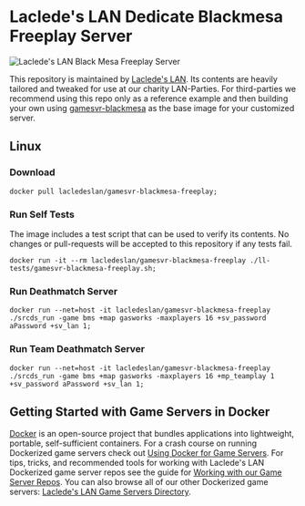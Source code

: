 # Laclede's LAN Dedicate Blackmesa Freeplay Server

![Laclede's LAN Black Mesa Freeplay Server](https://raw.githubusercontent.com/LacledesLAN/gamesvr-blackmesa-freeplay/master/.misc/thumb-blackmesa-freeplay.png "Laclede's LAN Black Mesa Freeplay Server")

This repository is maintained by [Laclede's LAN](https://lacledeslan.com). Its contents are heavily tailored and tweaked
for use at our charity LAN-Parties. For third-parties we recommend using this repo only as a reference example and then
building your own using [gamesvr-blackmesa](https://github.com/LacledesLAN/gamesvr-blackmesa) as the base image for your
customized server.

## Linux

### Download

```shell
docker pull lacledeslan/gamesvr-blackmesa-freeplay;
```

### Run Self Tests

The image includes a test script that can be used to verify its contents. No changes or pull-requests will be accepted
to this repository if any tests fail.

```shell
docker run -it --rm lacledeslan/gamesvr-blackmesa-freeplay ./ll-tests/gamesvr-blackmesa-freeplay.sh;
```

### Run Deathmatch Server

```shell
docker run --net=host -it lacledeslan/gamesvr-blackmesa-freeplay ./srcds_run -game bms +map gasworks -maxplayers 16 +sv_password aPassword +sv_lan 1;
```

### Run Team Deathmatch Server

```shell
docker run --net=host -it lacledeslan/gamesvr-blackmesa-freeplay ./srcds_run -game bms +map gasworks -maxplayers 16 +mp_teamplay 1 +sv_password aPassword +sv_lan 1;
```

## Getting Started with Game Servers in Docker

[Docker](https://docs.docker.com/) is an open-source project that bundles applications into lightweight, portable,
self-sufficient containers. For a crash course on running Dockerized game servers check out [Using Docker for Game
Servers](https://github.com/LacledesLAN/README.1ST/blob/master/GameServers/DockerAndGameServers.md). For tips, tricks,
and recommended tools for working with Laclede's LAN Dockerized game server repos see the guide for [Working with our
Game Server Repos](https://github.com/LacledesLAN/README.1ST/blob/master/GameServers/WorkingWithOurRepos.md). You can
also browse all of our other Dockerized game servers: [Laclede's LAN Game Servers
Directory](https://github.com/LacledesLAN/README.1ST/tree/master/GameServers).
